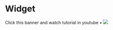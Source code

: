 # Widget

Click this banner and watch tutorial in youtube • [![](https://cdn.dribbble.com/userupload/16188450/file/original-091c9869a41ebc26c7a3f27e185c9800.png?resize=1024x576)](https://youtu.be/uhl1uPEYhzA?si=UbDtsYU5cUSpvkG5)
